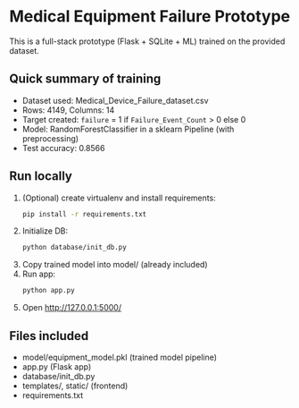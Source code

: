 # Medical Equipment Failure Prototype

This is a full-stack prototype (Flask + SQLite + ML) trained on the provided dataset.

## Quick summary of training
- Dataset used: Medical_Device_Failure_dataset.csv
- Rows: 4149, Columns: 14
- Target created: `failure` = 1 if `Failure_Event_Count` > 0 else 0
- Model: RandomForestClassifier in a sklearn Pipeline (with preprocessing)
- Test accuracy: 0.8566

## Run locally
1. (Optional) create virtualenv and install requirements:
   ```bash
   pip install -r requirements.txt
   ```
2. Initialize DB:
   ```bash
   python database/init_db.py
   ```
3. Copy trained model into model/ (already included)
4. Run app:
   ```bash
   python app.py
   ```
5. Open http://127.0.0.1:5000/

## Files included
- model/equipment_model.pkl (trained model pipeline)
- app.py (Flask app)
- database/init_db.py
- templates/, static/ (frontend)
- requirements.txt